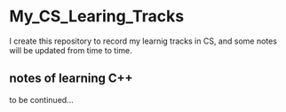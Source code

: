 # My_CS_Learing_Tracks

I create this repository to record my learnig tracks  in CS, and some notes will be updated from time to time.

## notes of learning C++

to be continued...